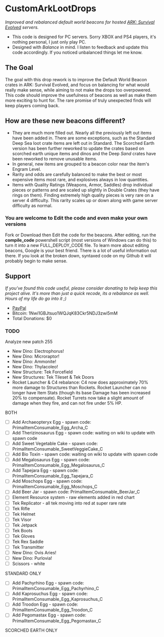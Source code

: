 #  CustomArkLootDrops

_Improved and rebalanced default world beacons for hosted [ARK: Survival Evolved](https://www.youtube.com/survivetheark) servers._  
* This code is designed for PC servers. Sorry XBOX and PS4 players, it's nothing personal, I just only play PC.
* Designed with _Balance_ in mind. I listen to feedback and update this code accordingly. If you noticed unbalanced things let me know.

## The Goal  
The goal with this drop rework is to improve the Default World Beacon crates in ARK: Survival Evolved, and focus on balancing for what would really make sense, while aiming to not make the drops too overpowered. This code should improve the usefulness of beacons as well as make them more exciting to hunt for. The rare promise of truly unexpected finds will keep players coming back.

## How are these new beacons different?  
* They are much more filled out. Nearly all the previously left out items have been added in. There are some exceptions, such as the Standard Deep Sea loot crate items are left out in Standard. The Scorched Earth version has been further reworked to update the crates based on scorched earth unique items and dinos and the Deep _Sand_ crates have been reworked to remove unusable items.
* In general, new items are grouped to a beacon color near the item's Engram Level.  
* Rarity and odds are carefully balanced to make the best or most expensive items most rare, and explosives always in low quantities.  
* Items with Quality Ratings (Weapons, Armor, Saddles) drop individual pieces or patterns and are scaled up slightly in Double Crates (they have rings on them). Finding extremely high quality pieces is very rare on a server 4 difficulty. This rarity scales up or down along with game server difficulty as normal.
  
### You are welcome to Edit the code and even make your own versions  
Fork or Download then Edit the code for the beacons. After editing, run the **compile_code** powershell script (most versions of Windows can do this) to turn it into a new FULL_DEPLOY_CODE file. To learn more about editing beacons, Google is your best friend. There is a lot of useful information out there. If you look at the broken down, syntaxed code on my Github it will probably begin to make sense.

## Support  
*If you've found this code useful, please consider donating to help keep this project alive. It's more than just a quick recode, its a rebalance as well. Hours of my life do go into it ;)*
* [PayPal](https://www.paypal.me/mattearly/)  
* Bitcoin: 1Nwi1GBJtsuo1WQJqK83Ckr5NDJ3zwi5mM  
* Total Donations: $0  
  
### TODO  
Analyze new patch 255  
* New Dino: Electrophorus!
* New Dino: Microraptor!
* New Dino: Ammonite!
* New Dino: Thylacoleo!
* New Structure: Tek Forcefield
* New Structures: Tek Tileset & Tek Doors
* Rocket Launcher & C4 rebalance: C4 now does approximately 70% more damage to Structures than Rockets. Rocket Launcher can no longer have Item Stats (though its base Damage has been increased 20% to compensate). Rocket Turrets now take a slight amount of damage when they fire, and can not fire under 5% HP.

BOTH  
- [ ] Add Archaeopteryx Egg - spawn code: PrimalItemConsumable_Egg_Archa_C
- [ ] Add Therizinosaurus Egg - spawn code: waiting on wiki to update with spawn code
- [ ] Add Sweet Vegetable Cake - spawn code: PrimalItemConsumable_SweetVeggieCake_C
- [ ] Add Bio Toxin - spawn code: waiting on wiki to update with spawn code
- [ ] Add Megalosaurus Egg - spawn code: PrimalItemConsumable_Egg_Megalosaurus_C
- [ ] Add Tapejara Egg - spawn code: PrimalItemConsumable_Egg_Tapejara_C
- [ ] Add Moschops Egg - spawn code: PrimalItemConsumable_Egg_Moschops_C
- [ ] Add Beer Jar - spawn code: PrimalItemConsumable_BeerJar_C
- [ ] Element Resource system - raw elements added in red chart
- [ ] Tek Replicator - all tek moving into red at super rare rate
- [ ] Tek Rifle
- [ ] Tek Helmet
- [ ] Tek Visor
- [ ] Tek Jetpack
- [ ] Tek Boots
- [ ] Tek Gloves
- [ ] Tek Rex Saddle
- [ ] Tek Transmitter
- [ ] New Dino: Ovis Aries!
- [ ] New Dino: Purlovia!
- [ ] Scissors - white
  
STANDARD ONLY  
- [ ] Add Pachyrhino Egg - spawn code: PrimalItemConsumable_Egg_Pachyrhino_C
- [ ] Add Kaprosuchus Egg - spawn code: PrimalItemConsumable_Egg_Kaprosuchus_C
- [ ] Add Troodon Egg - spawn code: PrimalItemConsumable_Egg_Troodon_C
- [ ] Add Pegomastax Egg - spawn code: PrimalItemConsumable_Egg_Pegomastax_C

SCORCHED EARTH ONLY  
